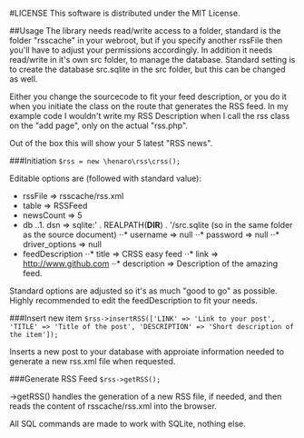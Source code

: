 #LICENSE
This software is distributed under the MIT License.


##Usage
The library needs read/write access to a folder, standard is the folder "rsscache" in your webroot, but if you specify another rssFile then you'll have to adjust your permissions accordingly.
In addition it needs read/write in it's own src folder, to manage the database. Standard setting is to create the database src.sqlite in the src folder, but this can be changed as well.

Either you change the sourcecode to fit your feed description, or you do it when you initiate the class on the route that generates the RSS feed. In my example code I wouldn't write my RSS Description when I call the rss class on the "add page", only on the actual "rss.php".

Out of the box this will show your 5 latest "RSS news".

###Initiation
`$rss = new \henaro\rss\crss();`

Editable options are (followed with standard value): 

* rssFile => rsscache/rss.xml
* table => RSSFeed
* newsCount => 5
* db
..1. dsn => sqlite:' . REALPATH(__DIR__) . '/src.sqlite (so in the same folder as the source document)
⋅⋅* username => null
⋅⋅* password => null
⋅⋅* driver_options => null
* feedDescription 
⋅⋅* title => CRSS easy feed
⋅⋅* link => http://www.github.com
⋅⋅* description => Description of the amazing feed.

Standard options are adjusted so it's as much "good to go" as possible. Highly recommended to edit the feedDescription to fit your needs.

###Insert new item
`$rss->insertRSS(['LINK' => 'Link to your post', 'TITLE' => 'Title of the post', 'DESCRIPTION' => 'Short description of the item']);`

Inserts a new post to your database with approiate information needed to generate a new rss.xml file when requested.

###Generate RSS Feed
`$rss->getRSS();`

->getRSS() handles the generation of a new RSS file, if needed, and then reads the content of rsscache/rss.xml into the browser.

All SQL commands are made to work with SQLite, nothing else.
